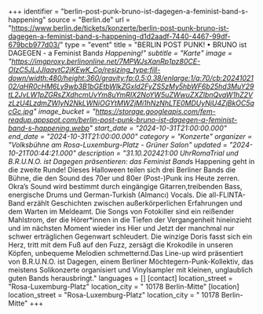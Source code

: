 +++
identifier = "berlin-post-punk-bruno-ist-dagegen-a-feminist-band-s-happening"
source = "Berlin.de"
url = "https://www.berlin.de/tickets/konzerte/berlin-post-punk-bruno-ist-dagegen-a-feminist-band-s-happening-d1d2aadf-7440-4467-99df-679bcb977d03/"
type = "event"
title = "BERLIN POST PUNK! • BRUNO ist DAGEGEN - a Feminist Band*s Happening!"
subtitle = "Karte"
image = "https://imgproxy.berlinonline.net/7MPWJsXanRp1pz80CE-OIzC5JLJJIaavtC2jKEwK_Co/resizing_type:fill-down/width:480/height:360/gravity:fp:0.5:0.38/enlarge:1/q:70/cb:2024102102/aHR0cHM6Ly9wb3B1bGEtbWlkZGxld2FyZS5zMy5hbWF6b25hd3MuY29tL2JvLW1pZGRsZXdhcmUvYm8uYmRlX2NoYW5uZWwuZXZlbnQvaW1hZ2VzLzU4LzdmZWIyN2NkLWNiOGYtMWZjMi1hNzNhLTE0MDUyNjU4ZjBkOC5qcGc.jpg"
image_bucket = "https://storage.googleapis.com/fem-readup.appspot.com/berlin-post-punk-bruno-ist-dagegen-a-feminist-band-s-happening.webp"
start_date = "2024-10-31T21:00:00.000"
end_date = "2024-10-31T21:00:00.000"
category = "Konzerte"
organizer = "Volksbühne am Rosa-Luxemburg-Platz - Grüner Salon"
updated = "2024-10-21T00:44:21.000"
description = "31.10.202421:00 UhrRomaTrial und B.R.U.N.O. ist Dagegen präsentieren: das Feminist Band*s Happening geht in die zweite Runde! Dieses Halloween teilen sich drei Berliner Bands die Bühne, die den Sound des 70er und 80er (Post-)Punk ins Heute zerren. Okra’s Sound wird bestimmt durch eingängige Gitarren,treibenden Bass, energische Drums und German-Turkish (Almancı) Vocals. Die all-FLINTA-Band erzählt Geschichten zwischen außerkörperlichen Erfahrungen und dem Warten im Meldeamt. Die Songs von Fotokiller sind ein reißender Mahlstrom, der die Hörer*innen in die Tiefen der Vergangenheit hineinzieht und im nächsten Moment wieder ins Hier und Jetzt der manchmal nur schwer erträglichen Gegenwart schleudert. Die winzige Doris fasst sich ein Herz, tritt mit dem Fuß auf den Fuzz, zersägt die Krokodile in unseren Köpfen, unbequeme Melodien schmetternd.Das Line-up wird präsentiert von B.R.U.N.O. ist Dagegen, einem Berliner Möchtegern-Punk-Kollektiv, das meistens Solikonzerte organisiert und Vinylsampler mit kleinen, unglaublich guten Bands herausbringt."
languages = []
[contact]
location_street = "Rosa-Luxemburg-Platz"
location_city = " 10178 Berlin-Mitte"
[location]
location_street = "Rosa-Luxemburg-Platz"
location_city = " 10178 Berlin-Mitte"
+++